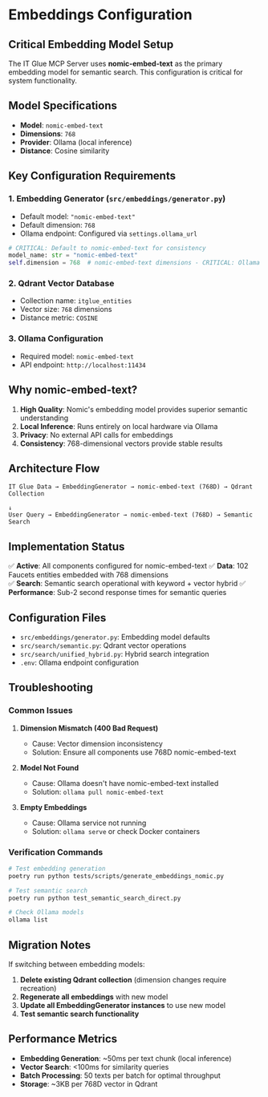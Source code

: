 # Embeddings Configuration

## Critical Embedding Model Setup

The IT Glue MCP Server uses **nomic-embed-text** as the primary embedding model for semantic search. This configuration is critical for system functionality.

## Model Specifications

- **Model**: `nomic-embed-text`
- **Dimensions**: `768`
- **Provider**: Ollama (local inference)
- **Distance**: Cosine similarity

## Key Configuration Requirements

### 1. Embedding Generator (`src/embeddings/generator.py`)
- Default model: `"nomic-embed-text"`
- Default dimension: `768`
- Ollama endpoint: Configured via `settings.ollama_url`

```python
# CRITICAL: Default to nomic-embed-text for consistency
model_name: str = "nomic-embed-text"
self.dimension = 768  # nomic-embed-text dimensions - CRITICAL: Ollama model
```

### 2. Qdrant Vector Database
- Collection name: `itglue_entities`
- Vector size: `768` dimensions
- Distance metric: `COSINE`

### 3. Ollama Configuration
- Required model: `nomic-embed-text`
- API endpoint: `http://localhost:11434`

## Why nomic-embed-text?

1. **High Quality**: Nomic's embedding model provides superior semantic understanding
2. **Local Inference**: Runs entirely on local hardware via Ollama
3. **Privacy**: No external API calls for embeddings
4. **Consistency**: 768-dimensional vectors provide stable results

## Architecture Flow

```
IT Glue Data → EmbeddingGenerator → nomic-embed-text (768D) → Qdrant Collection
                                                                      ↓
User Query → EmbeddingGenerator → nomic-embed-text (768D) → Semantic Search
```

## Implementation Status

✅ **Active**: All components configured for nomic-embed-text
✅ **Data**: 102 Faucets entities embedded with 768 dimensions  
✅ **Search**: Semantic search operational with keyword + vector hybrid
✅ **Performance**: Sub-2 second response times for semantic queries

## Configuration Files

- `src/embeddings/generator.py`: Embedding model defaults
- `src/search/semantic.py`: Qdrant vector operations
- `src/search/unified_hybrid.py`: Hybrid search integration
- `.env`: Ollama endpoint configuration

## Troubleshooting

### Common Issues

1. **Dimension Mismatch (400 Bad Request)**
   - Cause: Vector dimension inconsistency
   - Solution: Ensure all components use 768D nomic-embed-text

2. **Model Not Found**
   - Cause: Ollama doesn't have nomic-embed-text installed
   - Solution: `ollama pull nomic-embed-text`

3. **Empty Embeddings**
   - Cause: Ollama service not running
   - Solution: `ollama serve` or check Docker containers

### Verification Commands

```bash
# Test embedding generation
poetry run python tests/scripts/generate_embeddings_nomic.py

# Test semantic search
poetry run python test_semantic_search_direct.py

# Check Ollama models
ollama list
```

## Migration Notes

If switching between embedding models:

1. **Delete existing Qdrant collection** (dimension changes require recreation)
2. **Regenerate all embeddings** with new model
3. **Update all EmbeddingGenerator instances** to use new model
4. **Test semantic search functionality**

## Performance Metrics

- **Embedding Generation**: ~50ms per text chunk (local inference)
- **Vector Search**: <100ms for similarity queries
- **Batch Processing**: 50 texts per batch for optimal throughput
- **Storage**: ~3KB per 768D vector in Qdrant